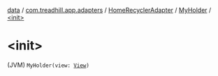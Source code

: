 [data](../../../index.md) / [com.treadhill.app.adapters](../../index.md) / [HomeRecyclerAdapter](../index.md) / [MyHolder](index.md) / [&lt;init&gt;](./-init-.md)

# &lt;init&gt;

(JVM) `MyHolder(view: `[`View`](https://developer.android.com/reference/android/view/View.html)`)`